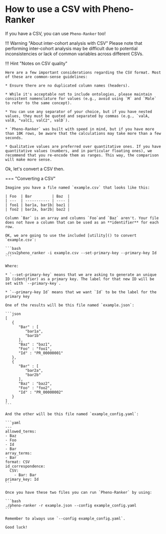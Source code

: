 # How to use a CSV with Pheno-Ranker

If you have a CSV, you can use `Pheno-Ranker` too!

!!! Warning "About inter-cohort analysis with CSV"
    Please note that performing inter-cohort analysis may be difficult due to potential inconsistencies or lack of common variables across different CSVs.

!!! Hint "Notes on CSV quality"

    Here are a few important considerations regarding the CSV format. Most of these are common-sense guidelines:

    * Ensure there are no duplicated column names (headers).

    * While it's acceptable not to include ontologies, please maintain consistent nomenclature for values (e.g., avoid using `M` and `Male` to refer to the same concept).

    * You can use any separator of your choice, but if you have nested values, they must be quoted and separated by commas (e.g., `valA, valB, "valC1, valC2", valD`).

    * `Pheno-Ranker` was built with speed in mind, but if you have more than 10K rows, be aware that the calculations may take more than a few seconds.

    * Qualitative values are preferred over quantitative ones. If you have quantitative values (numbers, and in particular floating ones), we recommend that you re-encode them as ranges. This way, the comparison will make more sense.

Ok, let's convert a CSV then.

=== "Converting a CSV"

    Imagine you have a file named `example.csv` that looks like this:
    
    | Foo  | Bar         | Baz  |
    | ---  | ----------- | ---- |
    | foo1 | bar1a, bar1b| baz1 |
    | foo2 | bar2a, bar2b| baz2 |
    
    Column `Bar` is an array and columns `Foo`and `Baz` aren't. Your file does not have a column that can be used as an **identifier** for each row.
    
    OK, we are going to use the included [utility]() to convert `example.csv`:
    
    ```bash
    ./csv2pheno_ranker -i example.csv --set-primary-key --primary-key Id
    ```
    
    Where:
    
    * `--set-primary-key` means that we are asking to generate an unique ID (identifier) as a primary key. The label for that new ID will be set with `--primary-key`.
    
    * `--primary-key Id` means that we want `Id` to be the label for the primary key
    
    One of the results will be this file named `example.json`:
    
    ```json
    [
       {
          "Bar" : [
             "bar1a",
             "bar1b"
          ],
          "Baz" : "baz1",
          "Foo" : "foo1",
          "Id" : "PR_00000001"
       },
       {
          "Bar" : [
             "bar2a",
             "bar2b"
          ],
          "Baz" : "baz2",
          "Foo" : "foo2",
          "Id" : "PR_00000002"
       }
    ]
    ```
    
    And the other will be this file named `example_config.yaml`:
    
    ```yaml
    ---
    allowed_terms:
    - Baz
    - Foo
    - Id
    - Bar
    array_terms:
    - Bar
    format: CSV
    id_correspondence:
      CSV:
        - Bar: Bar
    primary_key: Id
    ```
    
    Once you have these two files you can run `Pheno-Ranker` by using:
    
    ```bash
    ./pheno-ranker -r example.json --config example_config.yaml
    ```
    
    Remember to always use `--config example_config.yaml`.
    
    Good luck!
